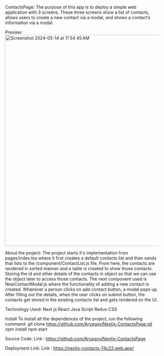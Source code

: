 ContactsPage:
The purpose of this app is to deploy a simple web application with 3 screens. These three screens show a list of contacts, allows users to create a new contact via a modal, and shows a contact’s information via a modal.

Preview:
<img width="689" alt="Screenshot 2024-05-14 at 11 54 45 AM" src="https://github.com/Aryagoy/Nextjs-ContactPage/assets/42674731/54bfc685-fbbd-417b-bd30-8abd6fca7d70">


About the project: The project starts it's implementation from pages/index.tsx where it first creates a default contacts list and then sends that lists to the /component/ContactList.js file. From here, the contacts are rendered in sorted manner and a table is created to show those contacts. Storing the id and other details of the contacts in object so that we can use the object later to access those contacts. The next component used is NewContactModal.js where the functionality of adding a new contact is created. Whenever a person clicks on add contact button, a modal pops up. After filling out the details, when the user clicks on submit button, the contacts get stored in the existing contacts list and gets rendered on the UI.


Technology Used:
Next js
React
Java Script
Redux
CSS

Install
To install all the dependences of the project, run the following command:
git clone https://github.com/Aryagoy/Nextjs-ContactsPage.git
npm install
npm start


Source Code:
Link : https://github.com/Aryagoy/Nextjs-ContactsPage


Deployment Link:
Link : https://nextjs-contacts-74c22.web.app/
